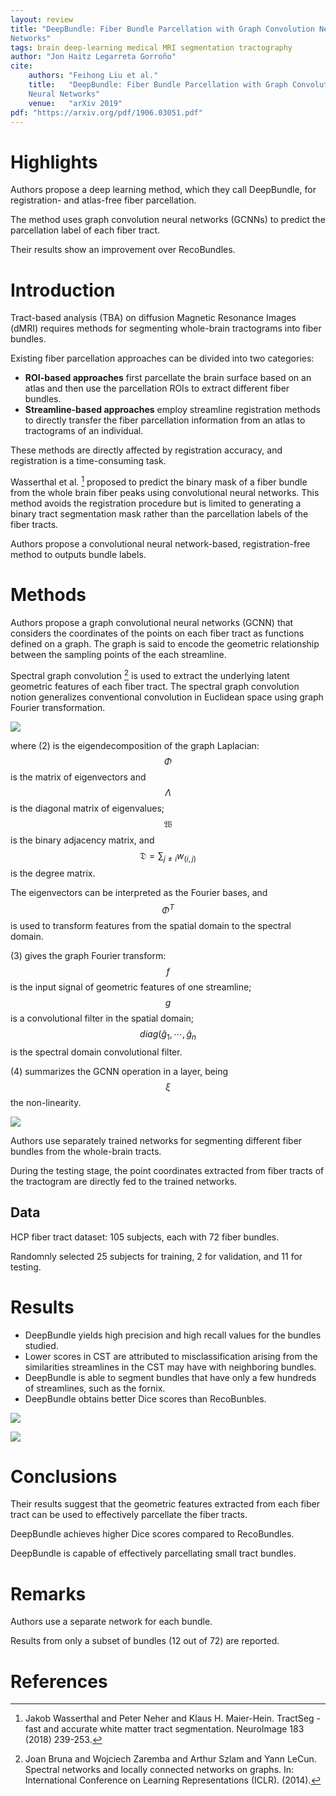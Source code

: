 ```yaml
---
layout: review
title: "DeepBundle: Fiber Bundle Parcellation with Graph Convolution Neural
Networks"
tags: brain deep-learning medical MRI segmentation tractography
author: "Jon Haitz Legarreta Gorroño"
cite:
    authors: "Feihong Liu et al."
    title:   "DeepBundle: Fiber Bundle Parcellation with Graph Convolution
    Neural Networks"
    venue:   "arXiv 2019"
pdf: "https://arxiv.org/pdf/1906.03051.pdf"
---
```



# Highlights

Authors propose a deep learning method, which they call DeepBundle, for
registration- and atlas-free fiber parcellation.

The method uses graph convolution neural networks (GCNNs) to predict the
parcellation label of each fiber tract.

Their results show an improvement over RecoBundles.


# Introduction

Tract-based analysis (TBA) on diffusion Magnetic Resonance Images (dMRI)
requires methods for segmenting whole-brain tractograms into fiber bundles.

Existing fiber parcellation approaches can be divided into two categories:

- **ROI-based approaches** first parcellate the brain surface based on an atlas
 and then use the parcellation ROIs to extract different fiber bundles.
- **Streamline-based approaches** employ streamline registration methods to
directly transfer the fiber parcellation information from an atlas to
tractograms of an individual.

These methods are directly affected by registration accuracy, and registration
is a time-consuming task.

Wasserthal et al. [^1] proposed to predict the binary mask of a fiber bundle
from the whole brain fiber peaks using convolutional neural networks. This
method avoids the registration procedure but is limited to generating a binary
tract segmentation mask rather than the parcellation labels of the fiber tracts.

Authors propose a convolutional neural network-based, registration-free method
to outputs bundle labels.


# Methods

Authors propose a graph convolutional neural networks (GCNN) that considers the
coordinates of the points on each fiber tract as functions defined on a graph.
The graph is said to encode the geometric relationship between the sampling
points of the each streamline.

Spectral graph convolution [^2] is used to extract the underlying latent
geometric features of each fiber tract. The spectral graph convolution notion
generalizes conventional convolution in Euclidean space using graph Fourier
transformation.

![](/article/images/DeepBundle/Spectral_convolution_equations.jpg)

where (2) is the eigendecomposition of the graph Laplacian: $$\Phi$$ is the
matrix of eigenvectors and $$\Lambda$$ is the diagonal matrix of eigenvalues;
$$\mathfrak{W}$$ is the binary adjacency matrix, and
$$\mathfrak{D} = \sum_{j \neq i} w_{(i,j)}$$ is the degree matrix.

The eigenvectors can be interpreted as the Fourier bases, and $$\Phi^{T}$$ is
used to transform features from the spatial domain to the spectral domain.

(3) gives the graph Fourier transform: $$f$$ is the input signal of geometric
features of one streamline; $$g$$ is a convolutional filter in the spatial
domain; $$diag(\hat{g}_{1}, \cdots, \hat{g}_{n}$$ is the spectral domain
convolutional filter.

(4) summarizes the GCNN operation in a layer, being $$\xi$$ the non-linearity.


![](/article/images/DeepBundle/Architecture.jpg)

Authors use separately trained networks for segmenting different fiber bundles
from the whole-brain tracts.

During the testing stage, the point coordinates extracted from fiber tracts of
the tractogram are directly fed to the trained networks.

## Data

HCP fiber tract dataset: 105 subjects, each with 72 fiber bundles.

Randomnly selected 25 subjects for training, 2 for validation, and 11 for
testing.


# Results

- DeepBundle yields high precision and high recall values for the bundles
studied.
- Lower scores in CST are attributed to misclassification arising from the
similarities streamlines in the CST may have with neighboring bundles.
- DeepBundle is able to segment bundles that have only a few hundreds of
streamlines, such as the fornix.
- DeepBundle obtains better Dice scores than RecoBunbles.

![](/article/images/DeepBundle/Results_image.jpg)

![](/article/images/DeepBundle/Results_table.jpg)


# Conclusions

Their results suggest that the geometric features extracted from each fiber
tract can be used to effectively parcellate the fiber tracts.

DeepBundle achieves higher Dice scores compared to RecoBundles.

DeepBundle is capable of effectively parcellating small tract bundles.


# Remarks

Authors use a separate network for each bundle.

Results from only a subset of bundles (12 out of 72) are reported.


# References

[^1]: Jakob Wasserthal and Peter Neher and Klaus H. Maier-Hein. TractSeg - fast
      and accurate white matter tract segmentation. NeuroImage 183 (2018)
      239-253.

[^2]: Joan Bruna and Wojciech Zaremba and Arthur Szlam and Yann LeCun. Spectral
      networks and locally connected networks on graphs. In: International
      Conference on Learning Representations (ICLR). (2014).

